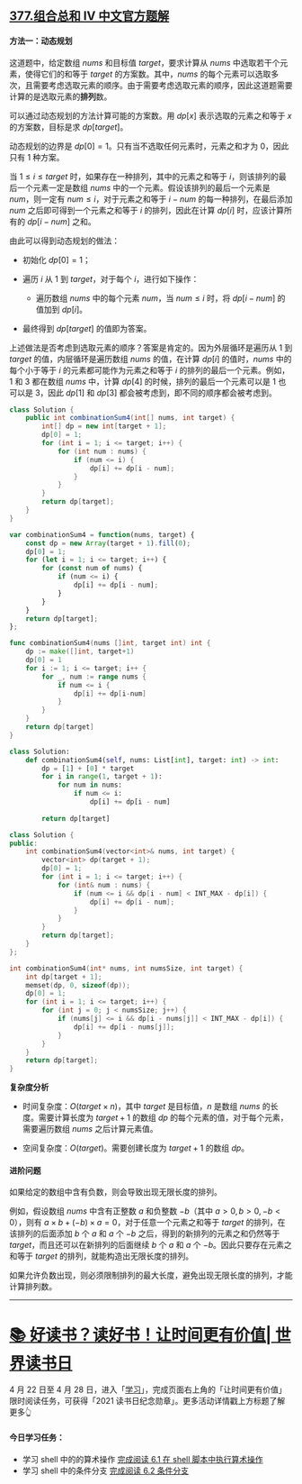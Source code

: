 ## [377.组合总和 Ⅳ 中文官方题解](https://leetcode.cn/problems/combination-sum-iv/solutions/100000/zu-he-zong-he-iv-by-leetcode-solution-q8zv)

#### 方法一：动态规划

这道题中，给定数组 $\textit{nums}$ 和目标值 $\textit{target}$，要求计算从 $\textit{nums}$ 中选取若干个元素，使得它们的和等于 $\textit{target}$ 的方案数。其中，$\textit{nums}$ 的每个元素可以选取多次，且需要考虑选取元素的顺序。由于需要考虑选取元素的顺序，因此这道题需要计算的是选取元素的**排列**数。

可以通过动态规划的方法计算可能的方案数。用 $\textit{dp}[x]$ 表示选取的元素之和等于 $x$ 的方案数，目标是求 $\textit{dp}[\textit{target}]$。

动态规划的边界是 $\textit{dp}[0]=1$。只有当不选取任何元素时，元素之和才为 $0$，因此只有 $1$ 种方案。

当 $1 \le i \le \textit{target}$ 时，如果存在一种排列，其中的元素之和等于 $i$，则该排列的最后一个元素一定是数组 $\textit{nums}$ 中的一个元素。假设该排列的最后一个元素是 $\textit{num}$，则一定有 $\textit{num} \le i$，对于元素之和等于 $i - \textit{num}$ 的每一种排列，在最后添加 $\textit{num}$ 之后即可得到一个元素之和等于 $i$ 的排列，因此在计算 $\textit{dp}[i]$ 时，应该计算所有的 $\textit{dp}[i-\textit{num}]$ 之和。

由此可以得到动态规划的做法：

- 初始化 $\textit{dp}[0]=1$；

- 遍历 $i$ 从 $1$ 到 $\textit{target}$，对于每个 $i$，进行如下操作：

   - 遍历数组 $\textit{nums}$ 中的每个元素 $\textit{num}$，当 $\textit{num} \le i$ 时，将 $\textit{dp}[i - \textit{num}]$ 的值加到 $\textit{dp}[i]$。

- 最终得到 $\textit{dp}[\textit{target}]$ 的值即为答案。

上述做法是否考虑到选取元素的顺序？答案是肯定的。因为外层循环是遍历从 $1$ 到 $\textit{target}$ 的值，内层循环是遍历数组 $\textit{nums}$ 的值，在计算 $\textit{dp}[i]$ 的值时，$\textit{nums}$ 中的每个小于等于 $i$ 的元素都可能作为元素之和等于 $i$ 的排列的最后一个元素。例如，$1$ 和 $3$ 都在数组 $\textit{nums}$ 中，计算 $\textit{dp}[4]$ 的时候，排列的最后一个元素可以是 $1$ 也可以是 $3$，因此 $\textit{dp}[1]$ 和 $\textit{dp}[3]$ 都会被考虑到，即不同的顺序都会被考虑到。

```Java [sol1-Java]
class Solution {
    public int combinationSum4(int[] nums, int target) {
        int[] dp = new int[target + 1];
        dp[0] = 1;
        for (int i = 1; i <= target; i++) {
            for (int num : nums) {
                if (num <= i) {
                    dp[i] += dp[i - num];
                }
            }
        }
        return dp[target];
    }
}
```

```JavaScript [sol1-JavaScript]
var combinationSum4 = function(nums, target) {
    const dp = new Array(target + 1).fill(0);
    dp[0] = 1;
    for (let i = 1; i <= target; i++) {
        for (const num of nums) {
            if (num <= i) {
                dp[i] += dp[i - num];
            }
        }
    }
    return dp[target];
};
```

```go [sol1-Golang]
func combinationSum4(nums []int, target int) int {
    dp := make([]int, target+1)
    dp[0] = 1
    for i := 1; i <= target; i++ {
        for _, num := range nums {
            if num <= i {
                dp[i] += dp[i-num]
            }
        }
    }
    return dp[target]
}
```

```Python [sol1-Python3]
class Solution:
    def combinationSum4(self, nums: List[int], target: int) -> int:
        dp = [1] + [0] * target
        for i in range(1, target + 1):
            for num in nums:
                if num <= i:
                    dp[i] += dp[i - num]
        
        return dp[target]
```

```C++ [sol1-C++]
class Solution {
public:
    int combinationSum4(vector<int>& nums, int target) {
        vector<int> dp(target + 1);
        dp[0] = 1;
        for (int i = 1; i <= target; i++) {
            for (int& num : nums) {
                if (num <= i && dp[i - num] < INT_MAX - dp[i]) {
                    dp[i] += dp[i - num];
                }
            }
        }
        return dp[target];
    }
};
```

```C [sol1-C]
int combinationSum4(int* nums, int numsSize, int target) {
    int dp[target + 1];
    memset(dp, 0, sizeof(dp));
    dp[0] = 1;
    for (int i = 1; i <= target; i++) {
        for (int j = 0; j < numsSize; j++) {
            if (nums[j] <= i && dp[i - nums[j]] < INT_MAX - dp[i]) {
                dp[i] += dp[i - nums[j]];
            }
        }
    }
    return dp[target];
}
```

**复杂度分析**

- 时间复杂度：$O(\textit{target} \times n)$，其中 $\textit{target}$ 是目标值，$n$ 是数组 $\textit{nums}$ 的长度。需要计算长度为 $\textit{target}+1$ 的数组 $\textit{dp}$ 的每个元素的值，对于每个元素，需要遍历数组 $\textit{nums}$ 之后计算元素值。

- 空间复杂度：$O(\textit{target})$。需要创建长度为 $\textit{target}+1$ 的数组 $\textit{dp}$。

#### 进阶问题

如果给定的数组中含有负数，则会导致出现无限长度的排列。

例如，假设数组 $\textit{nums}$ 中含有正整数 $a$ 和负整数 $-b$（其中 $a>0,b>0,-b<0$），则有 $a \times b + (-b) \times a=0$，对于任意一个元素之和等于 $\textit{target}$ 的排列，在该排列的后面添加 $b$ 个 $a$ 和 $a$ 个 $-b$ 之后，得到的新排列的元素之和仍然等于 $\textit{target}$，而且还可以在新排列的后面继续 $b$ 个 $a$ 和 $a$ 个 $-b$。因此只要存在元素之和等于 $\textit{target}$ 的排列，就能构造出无限长度的排列。

如果允许负数出现，则必须限制排列的最大长度，避免出现无限长度的排列，才能计算排列数。

---
# [📚 好读书？读好书！让时间更有价值| 世界读书日](https://leetcode-cn.com/circle/discuss/12QtuI/)
4 月 22 日至 4 月 28 日，进入「[学习](https://leetcode-cn.com/leetbook/)」，完成页面右上角的「让时间更有价值」限时阅读任务，可获得「2021 读书日纪念勋章」。更多活动详情戳上方标题了解更多👆
#### 今日学习任务：
- 学习 shell 中的的算术操作
[完成阅读 6.1 在 shell 脚本中执行算术操作](https://leetcode-cn.com/leetbook/read/bash-cookbook/rxjqwm/)
- 学习 shell 中的条件分支
[完成阅读 6.2 条件分支](https://leetcode-cn.com/leetbook/read/bash-cookbook/rxftn1/)